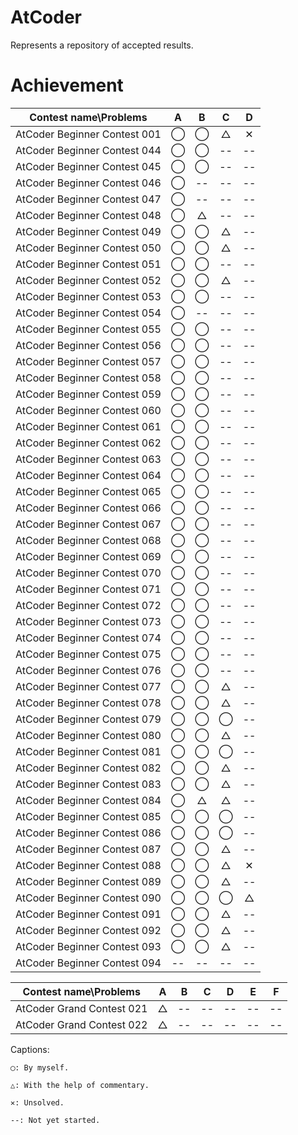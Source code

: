 # AtCoder
Represents a repository of accepted results.

# Achievement

|Contest name\Problems|A|B|C|D|
|:--:|:--:|:--:|:--:|:--:|
|AtCoder Beginner Contest 001|◯|◯|△|✕|
|AtCoder Beginner Contest 044|◯|◯|--|--|
|AtCoder Beginner Contest 045|◯|◯|--|--|
|AtCoder Beginner Contest 046|◯|--|--|--|
|AtCoder Beginner Contest 047|◯|--|--|--|
|AtCoder Beginner Contest 048|◯|△|--|--|
|AtCoder Beginner Contest 049|◯|◯|△|--|
|AtCoder Beginner Contest 050|◯|◯|△|--|
|AtCoder Beginner Contest 051|◯|◯|--|--|
|AtCoder Beginner Contest 052|◯|◯|△|--|
|AtCoder Beginner Contest 053|◯|◯|--|--|
|AtCoder Beginner Contest 054|◯|--|--|--|
|AtCoder Beginner Contest 055|◯|◯|--|--|
|AtCoder Beginner Contest 056|◯|◯|--|--|
|AtCoder Beginner Contest 057|◯|◯|--|--|
|AtCoder Beginner Contest 058|◯|◯|--|--|
|AtCoder Beginner Contest 059|◯|◯|--|--|
|AtCoder Beginner Contest 060|◯|◯|--|--|
|AtCoder Beginner Contest 061|◯|◯|--|--|
|AtCoder Beginner Contest 062|◯|◯|--|--|
|AtCoder Beginner Contest 063|◯|◯|--|--|
|AtCoder Beginner Contest 064|◯|◯|--|--|
|AtCoder Beginner Contest 065|◯|◯|--|--|
|AtCoder Beginner Contest 066|◯|◯|--|--|
|AtCoder Beginner Contest 067|◯|◯|--|--|
|AtCoder Beginner Contest 068|◯|◯|--|--|
|AtCoder Beginner Contest 069|◯|◯|--|--|
|AtCoder Beginner Contest 070|◯|◯|--|--|
|AtCoder Beginner Contest 071|◯|◯|--|--|
|AtCoder Beginner Contest 072|◯|◯|--|--|
|AtCoder Beginner Contest 073|◯|◯|--|--|
|AtCoder Beginner Contest 074|◯|◯|--|--|
|AtCoder Beginner Contest 075|◯|◯|--|--|
|AtCoder Beginner Contest 076|◯|◯|--|--|
|AtCoder Beginner Contest 077|◯|◯|△|--|
|AtCoder Beginner Contest 078|◯|◯|△|--|
|AtCoder Beginner Contest 079|◯|◯|◯|--|
|AtCoder Beginner Contest 080|◯|◯|△|--|
|AtCoder Beginner Contest 081|◯|◯|◯|--|
|AtCoder Beginner Contest 082|◯|◯|△|--|
|AtCoder Beginner Contest 083|◯|◯|△|--|
|AtCoder Beginner Contest 084|◯|△|△|--|
|AtCoder Beginner Contest 085|◯|◯|◯|--|
|AtCoder Beginner Contest 086|◯|◯|◯|--|
|AtCoder Beginner Contest 087|◯|◯|△|--|
|AtCoder Beginner Contest 088|◯|◯|△|✕|
|AtCoder Beginner Contest 089|◯|◯|△|--|
|AtCoder Beginner Contest 090|◯|◯|◯|△|
|AtCoder Beginner Contest 091|◯|◯|△|--|
|AtCoder Beginner Contest 092|◯|◯|△|--|
|AtCoder Beginner Contest 093|◯|◯|△|--|
|AtCoder Beginner Contest 094|--|--|--|--|

|Contest name\Problems|A|B|C|D|E|F|
|:--:|:--:|:--:|:--:|:--:|:--:|:--:|
|AtCoder Grand Contest 021|△|--|--|--|--|--|
|AtCoder Grand Contest 022|△|--|--|--|--|--|

Captions:

    ◯: By myself.

    △: With the help of commentary.

    ✕: Unsolved.

    --: Not yet started.